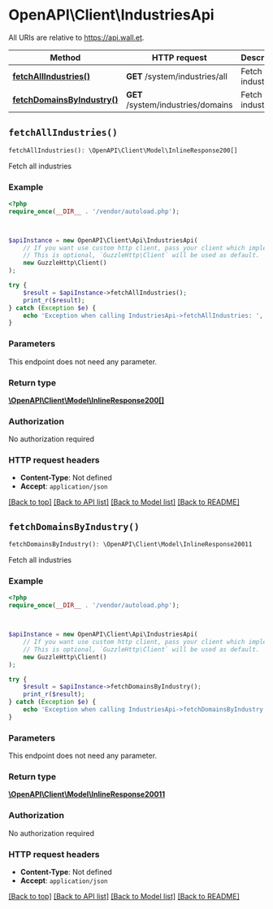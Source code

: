 # OpenAPI\Client\IndustriesApi

All URIs are relative to https://api.wall.et.

Method | HTTP request | Description
------------- | ------------- | -------------
[**fetchAllIndustries()**](IndustriesApi.md#fetchAllIndustries) | **GET** /system/industries/all | Fetch all industries
[**fetchDomainsByIndustry()**](IndustriesApi.md#fetchDomainsByIndustry) | **GET** /system/industries/domains | Fetch all industries


## `fetchAllIndustries()`

```php
fetchAllIndustries(): \OpenAPI\Client\Model\InlineResponse200[]
```

Fetch all industries

### Example

```php
<?php
require_once(__DIR__ . '/vendor/autoload.php');



$apiInstance = new OpenAPI\Client\Api\IndustriesApi(
    // If you want use custom http client, pass your client which implements `GuzzleHttp\ClientInterface`.
    // This is optional, `GuzzleHttp\Client` will be used as default.
    new GuzzleHttp\Client()
);

try {
    $result = $apiInstance->fetchAllIndustries();
    print_r($result);
} catch (Exception $e) {
    echo 'Exception when calling IndustriesApi->fetchAllIndustries: ', $e->getMessage(), PHP_EOL;
}
```

### Parameters

This endpoint does not need any parameter.

### Return type

[**\OpenAPI\Client\Model\InlineResponse200[]**](../Model/InlineResponse200.md)

### Authorization

No authorization required

### HTTP request headers

- **Content-Type**: Not defined
- **Accept**: `application/json`

[[Back to top]](#) [[Back to API list]](../../README.md#endpoints)
[[Back to Model list]](../../README.md#models)
[[Back to README]](../../README.md)

## `fetchDomainsByIndustry()`

```php
fetchDomainsByIndustry(): \OpenAPI\Client\Model\InlineResponse20011
```

Fetch all industries

### Example

```php
<?php
require_once(__DIR__ . '/vendor/autoload.php');



$apiInstance = new OpenAPI\Client\Api\IndustriesApi(
    // If you want use custom http client, pass your client which implements `GuzzleHttp\ClientInterface`.
    // This is optional, `GuzzleHttp\Client` will be used as default.
    new GuzzleHttp\Client()
);

try {
    $result = $apiInstance->fetchDomainsByIndustry();
    print_r($result);
} catch (Exception $e) {
    echo 'Exception when calling IndustriesApi->fetchDomainsByIndustry: ', $e->getMessage(), PHP_EOL;
}
```

### Parameters

This endpoint does not need any parameter.

### Return type

[**\OpenAPI\Client\Model\InlineResponse20011**](../Model/InlineResponse20011.md)

### Authorization

No authorization required

### HTTP request headers

- **Content-Type**: Not defined
- **Accept**: `application/json`

[[Back to top]](#) [[Back to API list]](../../README.md#endpoints)
[[Back to Model list]](../../README.md#models)
[[Back to README]](../../README.md)
